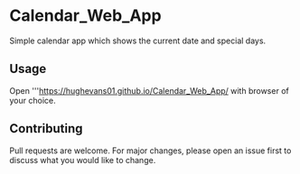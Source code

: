 # Calendar_Web_App

Simple calendar app which shows the current date and special days.

## Usage

Open '''https://hughevans01.github.io/Calendar_Web_App/ with browser of your choice.

## Contributing

Pull requests are welcome. For major changes, please open an issue first to discuss what you would like to change.
